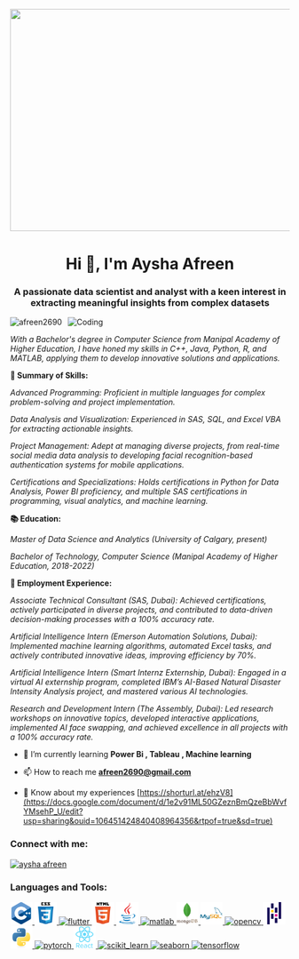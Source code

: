 <p align="center">
  <img width="640" height="400" src="https://64.media.tumblr.com/e4a1503e3f49272e8d1f856ab80a2ba8/4a281222379b00ca-57/s640x960/ab7dbbc55632cc9639938576fdacacd23a7e62dd.gif">
</p>

<h1 align="center">Hi 👋, I'm Aysha Afreen</h1>
<h3 align="center"> A passionate data scientist and analyst with a keen interest in extracting meaningful insights from complex datasets</h3>
<img align="right" alt ="Coding" width="400" src="https://mir-s3-cdn-cf.behance.net/project_modules/disp/601014116770475.6068beff4640a.gif">

<p align="left"> <img src="https://komarev.com/ghpvc/?username=afreen2690&label=Profile%20views&color=0e75b6&style=flat" alt="afreen2690" /> </p>

*With a Bachelor's degree in Computer Science from Manipal Academy of Higher Education, I have honed my skills in C++, Java, Python, R, and MATLAB, applying them to develop innovative solutions and applications.*



**🚀 Summary of Skills:**

*Advanced Programming: Proficient in multiple languages for complex problem-solving and project implementation.*

*Data Analysis and Visualization: Experienced in SAS, SQL, and Excel VBA for extracting actionable insights.*

*Project Management: Adept at managing diverse projects, from real-time social media data analysis to developing facial recognition-based authentication systems for mobile applications.*

*Certifications and Specializations: Holds certifications in Python for Data Analysis, Power BI proficiency, and multiple SAS certifications in programming, visual analytics, and machine learning.*

**📚 Education:**

*Master of Data Science and Analytics (University of Calgary, present)*

*Bachelor of Technology, Computer Science (Manipal Academy of Higher Education, 2018-2022)*

**💼 Employment Experience:**

*Associate Technical Consultant (SAS, Dubai): Achieved certifications, actively participated in diverse projects, and contributed to data-driven decision-making processes with a 100% accuracy rate.*

*Artificial Intelligence Intern (Emerson Automation Solutions, Dubai): Implemented machine learning algorithms, automated Excel tasks, and actively contributed innovative ideas, improving efficiency by 70%.*

*Artificial Intelligence Intern (Smart Internz Externship, Dubai): Engaged in a virtual AI externship program, completed IBM’s AI-Based Natural Disaster Intensity Analysis project, and mastered various AI technologies.*

*Research and Development Intern (The Assembly, Dubai): Led research workshops on innovative topics, developed interactive applications, implemented AI face swapping, and achieved excellence in all projects with a 100% accuracy rate.*


- 🌱 I’m currently learning **Power Bi , Tableau , Machine learning**

- 📫 How to reach me **afreen2690@gmail.com**

- 📄 Know about my experiences [https://shorturl.at/ehzV8](https://docs.google.com/document/d/1e2v91ML50GZeznBmQzeBbWvfYMsehP_U/edit?usp=sharing&ouid=106451424840408964356&rtpof=true&sd=true)

<h3 align="left">Connect with me:</h3>
<p align="left">
<a href="https://www.linkedin.com/in/aysha-afreen/" target="blank"><img align="center" src="https://raw.githubusercontent.com/rahuldkjain/github-profile-readme-generator/master/src/images/icons/Social/linked-in-alt.svg" alt="aysha afreen" height="30" width="40" /></a>
</p>

<h3 align="left">Languages and Tools:</h3>
<p align="left"> <a href="https://www.w3schools.com/cpp/" target="_blank" rel="noreferrer"> <img src="https://raw.githubusercontent.com/devicons/devicon/master/icons/cplusplus/cplusplus-original.svg" alt="cplusplus" width="40" height="40"/> </a> <a href="https://www.w3schools.com/css/" target="_blank" rel="noreferrer"> <img src="https://raw.githubusercontent.com/devicons/devicon/master/icons/css3/css3-original-wordmark.svg" alt="css3" width="40" height="40"/> </a> <a href="https://flutter.dev" target="_blank" rel="noreferrer"> <img src="https://www.vectorlogo.zone/logos/flutterio/flutterio-icon.svg" alt="flutter" width="40" height="40"/> </a> <a href="https://www.w3.org/html/" target="_blank" rel="noreferrer"> <img src="https://raw.githubusercontent.com/devicons/devicon/master/icons/html5/html5-original-wordmark.svg" alt="html5" width="40" height="40"/> </a> <a href="https://www.java.com" target="_blank" rel="noreferrer"> <img src="https://raw.githubusercontent.com/devicons/devicon/master/icons/java/java-original.svg" alt="java" width="40" height="40"/> </a> <a href="https://www.mathworks.com/" target="_blank" rel="noreferrer"> <img src="https://upload.wikimedia.org/wikipedia/commons/2/21/Matlab_Logo.png" alt="matlab" width="40" height="40"/> </a> <a href="https://www.mongodb.com/" target="_blank" rel="noreferrer"> <img src="https://raw.githubusercontent.com/devicons/devicon/master/icons/mongodb/mongodb-original-wordmark.svg" alt="mongodb" width="40" height="40"/> </a> <a href="https://www.mysql.com/" target="_blank" rel="noreferrer"> <img src="https://raw.githubusercontent.com/devicons/devicon/master/icons/mysql/mysql-original-wordmark.svg" alt="mysql" width="40" height="40"/> </a> <a href="https://opencv.org/" target="_blank" rel="noreferrer"> <img src="https://www.vectorlogo.zone/logos/opencv/opencv-icon.svg" alt="opencv" width="40" height="40"/> </a> <a href="https://pandas.pydata.org/" target="_blank" rel="noreferrer"> <img src="https://raw.githubusercontent.com/devicons/devicon/2ae2a900d2f041da66e950e4d48052658d850630/icons/pandas/pandas-original.svg" alt="pandas" width="40" height="40"/> </a> <a href="https://www.python.org" target="_blank" rel="noreferrer"> <img src="https://raw.githubusercontent.com/devicons/devicon/master/icons/python/python-original.svg" alt="python" width="40" height="40"/> </a> <a href="https://pytorch.org/" target="_blank" rel="noreferrer"> <img src="https://www.vectorlogo.zone/logos/pytorch/pytorch-icon.svg" alt="pytorch" width="40" height="40"/> </a> <a href="https://reactjs.org/" target="_blank" rel="noreferrer"> <img src="https://raw.githubusercontent.com/devicons/devicon/master/icons/react/react-original-wordmark.svg" alt="react" width="40" height="40"/> </a> <a href="https://scikit-learn.org/" target="_blank" rel="noreferrer"> <img src="https://upload.wikimedia.org/wikipedia/commons/0/05/Scikit_learn_logo_small.svg" alt="scikit_learn" width="40" height="40"/> </a> <a href="https://seaborn.pydata.org/" target="_blank" rel="noreferrer"> <img src="https://seaborn.pydata.org/_images/logo-mark-lightbg.svg" alt="seaborn" width="40" height="40"/> </a> <a href="https://www.tensorflow.org" target="_blank" rel="noreferrer"> <img src="https://www.vectorlogo.zone/logos/tensorflow/tensorflow-icon.svg" alt="tensorflow" width="40" height="40"/> </a> </p>

